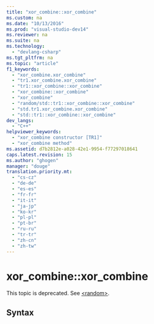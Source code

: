 ```yaml
---
title: "xor_combine::xor_combine"
ms.custom: na
ms.date: "10/13/2016"
ms.prod: "visual-studio-dev14"
ms.reviewer: na
ms.suite: na
ms.technology: 
  - "devlang-csharp"
ms.tgt_pltfrm: na
ms.topic: "article"
f1_keywords: 
  - "xor_combine.xor_combine"
  - "tr1.xor_combine.xor_combine"
  - "tr1::xor_combine::xor_combine"
  - "xor_combine::xor_combine"
  - "xor_combine"
  - "random/std::tr1::xor_combine::xor_combine"
  - "std.tr1.xor_combine.xor_combine"
  - "std::tr1::xor_combine::xor_combine"
dev_langs: 
  - "C++"
helpviewer_keywords: 
  - "xor_combine constructor [TR1]"
  - "xor_combine method"
ms.assetid: d7b2812e-a028-42e1-9954-f77297018641
caps.latest.revision: 15
ms.author: "ghogen"
manager: "douge"
translation.priority.mt: 
  - "cs-cz"
  - "de-de"
  - "es-es"
  - "fr-fr"
  - "it-it"
  - "ja-jp"
  - "ko-kr"
  - "pl-pl"
  - "pt-br"
  - "ru-ru"
  - "tr-tr"
  - "zh-cn"
  - "zh-tw"
---
```

# xor_combine::xor_combine
This topic is deprecated. See [\<random>](../Topic/%3Crandom%3E.md).  
  
## Syntax